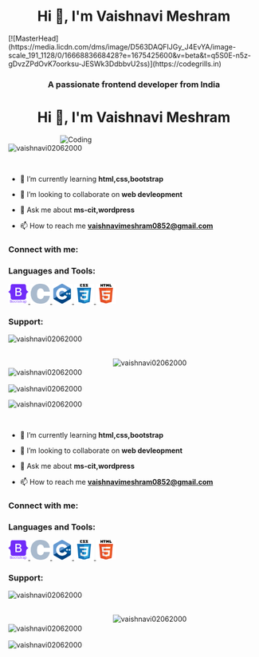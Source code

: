 <h1 align="center">Hi 👋, I'm Vaishnavi Meshram</h1>
[![MasterHead](https://media.licdn.com/dms/image/D563DAQFIJGy_J4EvYA/image-scale_191_1128/0/1666883668428?e=1675425600&v=beta&t=q5S0E-n5z-gDvzZPdOvK7oorksu-JESWk3DdbbvU2ss)](https://codegrills.in)
<h3 align="center">A passionate frontend developer from India</h3>
<h1 align="center">Hi 👋, I'm Vaishnavi Meshram</h1>
<img align="right" alt="Coding" width="400" src="https://media.tenor.com/rePDfDWO3XoAAAAd/hacking.gif">

<p align="left"> <img src="https://komarev.com/ghpvc/?username=vaishnavi02062000&label=Profile%20views&color=0e75b6&style=flat" alt="vaishnavi02062000" /> </p>

<p align="left"> <a href="https://twitter.com/" target="blank"><img src="https://img.shields.io/twitter/follow/?logo=twitter&style=for-the-badge" alt="" /></a> </p>

- 🌱 I’m currently learning **html,css,bootstrap**

- 👯 I’m looking to collaborate on **web devleopment**

- 💬 Ask me about **ms-cit,wordpress**

- 📫 How to reach me **vaishnavimeshram0852@gmail.com**

<h3 align="left">Connect with me:</h3>
<p align="left">
</p>

<h3 align="left">Languages and Tools:</h3>
<p align="left"> <a href="https://getbootstrap.com" target="_blank" rel="noreferrer"> <img src="https://raw.githubusercontent.com/devicons/devicon/master/icons/bootstrap/bootstrap-plain-wordmark.svg" alt="bootstrap" width="40" height="40"/> </a> <a href="https://www.cprogramming.com/" target="_blank" rel="noreferrer"> <img src="https://raw.githubusercontent.com/devicons/devicon/master/icons/c/c-original.svg" alt="c" width="40" height="40"/> </a> <a href="https://www.w3schools.com/cpp/" target="_blank" rel="noreferrer"> <img src="https://raw.githubusercontent.com/devicons/devicon/master/icons/cplusplus/cplusplus-original.svg" alt="cplusplus" width="40" height="40"/> </a> <a href="https://www.w3schools.com/css/" target="_blank" rel="noreferrer"> <img src="https://raw.githubusercontent.com/devicons/devicon/master/icons/css3/css3-original-wordmark.svg" alt="css3" width="40" height="40"/> </a> <a href="https://www.w3.org/html/" target="_blank" rel="noreferrer"> <img src="https://raw.githubusercontent.com/devicons/devicon/master/icons/html5/html5-original-wordmark.svg" alt="html5" width="40" height="40"/> </a> </p>

<h3 align="left">Support:</h3>
<p><a href="https://www.buymeacoffee.com/vaishnavi02062000"> <img align="left" src="https://cdn.buymeacoffee.com/buttons/v2/default-yellow.png" height="50" width="210" alt="vaishnavi02062000" /></a></p><br><br>

<p><img align="left" src="https://github-readme-stats.vercel.app/api/top-langs?username=vaishnavi02062000&show_icons=true&locale=en&layout=compact" alt="vaishnavi02062000" /></p>

<p>&nbsp;<img align="center" src="https://github-readme-stats.vercel.app/api?username=vaishnavi02062000&show_icons=true&locale=en" alt="vaishnavi02062000" /></p>

<p><img align="center" src="https://github-readme-streak-stats.herokuapp.com/?user=vaishnavi02062000&" alt="vaishnavi02062000" /></p>


<p align="left"> <img src="https://komarev.com/ghpvc/?username=vaishnavi02062000&label=Profile%20views&color=0e75b6&style=flat" alt="vaishnavi02062000" /> </p>

<p align="left"> <a href="https://twitter.com/" target="blank"><img src="https://img.shields.io/twitter/follow/?logo=twitter&style=for-the-badge" alt="" /></a> </p>

- 🌱 I’m currently learning **html,css,bootstrap**

- 👯 I’m looking to collaborate on **web devleopment**

- 💬 Ask me about **ms-cit,wordpress**

- 📫 How to reach me **vaishnavimeshram0852@gmail.com**

<h3 align="left">Connect with me:</h3>
<p align="left">
</p>

<h3 align="left">Languages and Tools:</h3>
<p align="left"> <a href="https://getbootstrap.com" target="_blank" rel="noreferrer"> <img src="https://raw.githubusercontent.com/devicons/devicon/master/icons/bootstrap/bootstrap-plain-wordmark.svg" alt="bootstrap" width="40" height="40"/> </a> <a href="https://www.cprogramming.com/" target="_blank" rel="noreferrer"> <img src="https://raw.githubusercontent.com/devicons/devicon/master/icons/c/c-original.svg" alt="c" width="40" height="40"/> </a> <a href="https://www.w3schools.com/cpp/" target="_blank" rel="noreferrer"> <img src="https://raw.githubusercontent.com/devicons/devicon/master/icons/cplusplus/cplusplus-original.svg" alt="cplusplus" width="40" height="40"/> </a> <a href="https://www.w3schools.com/css/" target="_blank" rel="noreferrer"> <img src="https://raw.githubusercontent.com/devicons/devicon/master/icons/css3/css3-original-wordmark.svg" alt="css3" width="40" height="40"/> </a> <a href="https://www.w3.org/html/" target="_blank" rel="noreferrer"> <img src="https://raw.githubusercontent.com/devicons/devicon/master/icons/html5/html5-original-wordmark.svg" alt="html5" width="40" height="40"/> </a> </p>

<h3 align="left">Support:</h3>
<p><a href="https://www.buymeacoffee.com/vaishnavi02062000"> <img align="left" src="https://cdn.buymeacoffee.com/buttons/v2/default-yellow.png" height="50" width="210" alt="vaishnavi02062000" /></a></p><br><br>

<p><img align="left" src="https://github-readme-stats.vercel.app/api/top-langs?username=vaishnavi02062000&show_icons=true&locale=en&layout=compact" alt="vaishnavi02062000" /></p>

<p>&nbsp;<img align="center" src="https://github-readme-stats.vercel.app/api?username=vaishnavi02062000&show_icons=true&locale=en" alt="vaishnavi02062000" /></p>

<p><img align="center" src="https://github-readme-streak-stats.herokuapp.com/?user=vaishnavi02062000&" alt="vaishnavi02062000" /></p>
